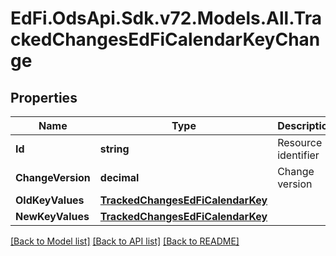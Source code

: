 # EdFi.OdsApi.Sdk.v72.Models.All.TrackedChangesEdFiCalendarKeyChange

## Properties

Name | Type | Description | Notes
------------ | ------------- | ------------- | -------------
**Id** | **string** | Resource identifier | [optional] 
**ChangeVersion** | **decimal** | Change version | [optional] 
**OldKeyValues** | [**TrackedChangesEdFiCalendarKey**](TrackedChangesEdFiCalendarKey.md) |  | [optional] 
**NewKeyValues** | [**TrackedChangesEdFiCalendarKey**](TrackedChangesEdFiCalendarKey.md) |  | [optional] 

[[Back to Model list]](../../README.md#documentation-for-models) [[Back to API list]](../../README.md#documentation-for-api-endpoints) [[Back to README]](../../README.md)

